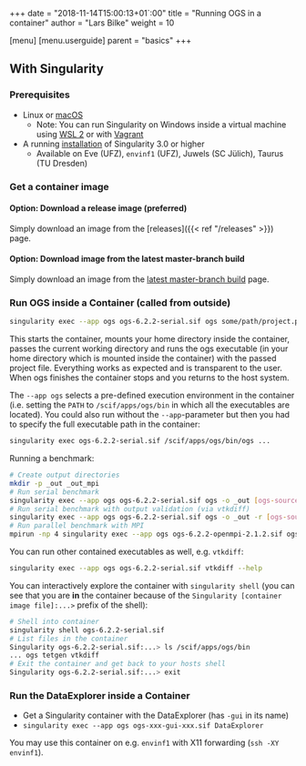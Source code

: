 +++
date = "2018-11-14T15:00:13+01`:00"
title = "Running OGS in a container"
author = "Lars Bilke"
weight = 10

[menu]
  [menu.userguide]
    parent = "basics"
+++

## With Singularity

### Prerequisites

* Linux or [macOS](https://sylabs.io/singularity-desktop-macos/)
  * Note: You can run Singularity on Windows inside a virtual machine using [WSL 2](https://docs.microsoft.com/en-us/windows/wsl/install-win10) or with [Vagrant](https://app.vagrantup.com/sylabs)
* A running [installation](https://sylabs.io/guides/3.5/user-guide/quick_start.html#quick-installation-steps) of Singularity 3.0 or higher
  * Available on Eve (UFZ), `envinf1` (UFZ), Juwels (SC Jülich), Taurus (TU Dresden)

### Get a container image

#### Option: Download a release image (preferred)

Simply download an image from the [releases]({{< ref "/releases" >}}) page.

#### Option: Download image from the latest master-branch build

Simply download an image from the [latest master-branch build](https://gitlab.opengeosys.org/ogs/ogs/-/jobs/artifacts/master/browse/ThirdParty/container-maker/_out/images?job=container) page.

### Run OGS inside a Container (called from outside)

```bash
singularity exec --app ogs ogs-6.2.2-serial.sif ogs some/path/project.prj
```

This starts the container, mounts your home directory inside the container, passes the current working directory and runs the ogs executable (in your home directory which is mounted inside the container) with the passed project file. Everything works as expected and is transparent to the user. When ogs finishes the container stops and you returns to the host system.

The `--app ogs` selects a pre-defined execution environment in the container (i.e. setting the `PATH` to `/scif/apps/ogs/bin` in which all the executables are located). You could also run without the `--app`-parameter but then you had to specify the full executable path in the container:

```bash
singularity exec ogs-6.2.2-serial.sif /scif/apps/ogs/bin/ogs ...
```

Running a benchmark:

```bash
# Create output directories
mkdir -p _out _out_mpi
# Run serial benchmark
singularity exec --app ogs ogs-6.2.2-serial.sif ogs -o _out [ogs-sources]/Tests/Data/Mechanics/Linear/disc_with_hole.prj
# Run serial benchmark with output validation (via vtkdiff)
singularity exec --app ogs ogs-6.2.2-serial.sif ogs -o _out -r [ogs-sources]/Tests/Data/Mechanics/Linear [ogs-sources]/Tests/Data/Mechanics/Linear/disc_with_hole.prj
# Run parallel benchmark with MPI
mpirun -np 4 singularity exec --app ogs ogs-6.2.2-openmpi-2.1.2.sif ogs -o _out_mpi [ogs-sources]/Tests/Data/Mechanics/Linear/disc_with_hole.prj
```

You can run other contained executables as well, e.g. `vtkdiff`:

```bash
singularity exec --app ogs ogs-6.2.2-serial.sif vtkdiff --help
```

You can interactively explore the container with `singularity shell` (you can see that you are **in** the container because of the `Singularity [container image file]:...>` prefix of the shell):

```bash
# Shell into container
singularity shell ogs-6.2.2-serial.sif
# List files in the container
Singularity ogs-6.2.2-serial.sif:...> ls /scif/apps/ogs/bin
... ogs tetgen vtkdiff
# Exit the container and get back to your hosts shell
Singularity ogs-6.2.2-serial.sif:...> exit
```

### Run the DataExplorer inside a Container

* Get a Singularity container with the DataExplorer (has `-gui` in its name)
* `singularity exec --app ogs ogs-xxx-gui-xxx.sif DataExplorer`

You may use this container on e.g. `envinf1` with X11 forwarding (`ssh -XY envinf1`).
